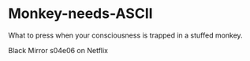 # Monkey-needs-ASCII

What to press when your consciousness is trapped in a stuffed monkey.

Black Mirror s04e06 on Netflix
